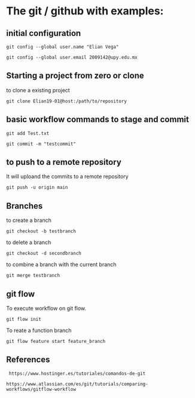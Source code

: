 # The git / github with examples:

## initial configuration

  ```shell
  git config --global user.name "Elian Vega"
  ```
  ```shell
  git config --global user.email 2009142@upy.edu.mx
  ```

## Starting a project from zero or clone
  
  to clone a existing project
  ```shell
  git clone Elian19-01@host:/path/to/repository
  ```
  
## basic workflow commands to stage and commit
  
  ```shell
  git add Test.txt

  git commit -m "testcommit"
  ```
## to push to a remote repository

 It will uploand the commits to a remote repository
 ```shell 
 git push -u origin main
  ```


## Branches

 to create a branch
  ```shell
  git checkout -b testbranch
  ``` 
 to delete a branch
  ```shell
  git checkout -d secondbranch
  ``` 
 to combine a branch with the current branch
  ```shell
  git merge testbranch
  ```

## git flow

To execute workflow on git flow.
  ```shell
  git flow init
  ```

To reate a function branch
  ```shell
  git flow feature start feature_branch    
  ```
## References
 
```shell
 https://www.hostinger.es/tutoriales/comandos-de-git
 ```
```shell
https://www.atlassian.com/es/git/tutorials/comparing-workflows/gitflow-workflow
```
